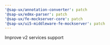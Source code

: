 ```yaml
---
'@sap-ux/annotation-converter': patch
'@sap-ux/edmx-parser': patch
'@sap-ux/fe-mockserver-core': patch
'@sap-ux/ui5-middleware-fe-mockserver': patch
---
```


Improve v2 services support
